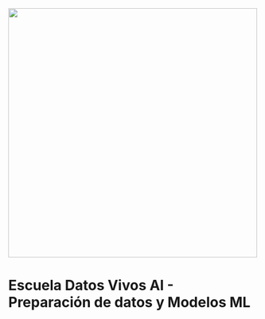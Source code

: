 <img src="https://i.ibb.co/5RM26Cw/LOGO-COLOR2.png" width="500px">

Escuela Datos Vivos AI - Preparación de datos y Modelos ML
==========================================================
